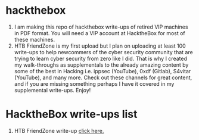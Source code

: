 # hackthebox
1. I am making this repo of hackthebox write-ups of retired VIP machines in PDF format. You will need a VIP account at HacktheBox for most of these machines.
2. HTB FriendZone is my first upload but I plan on uploading at least 100 write-ups to help newcommers of the cyber security community that are trying to learn cyber security from zero like I did. That is why I created my walk-throughs as supplementals to the already amazing content by some of the best in Hacking i.e. ippsec (YouTube), 0xdf (Gitlab), S4vitar (YouTube), and many more. Check out these channels for great content, and if you are missing something perhaps I have it covered in my supplemental write-ups. Enjoy!

# HacktheBox write-ups list
1. HTB FriendZone write-up [click here.](https://github.com/vorkampfer/hackthebox/blob/main/390%20HTB%20FriendZone.pdf)
